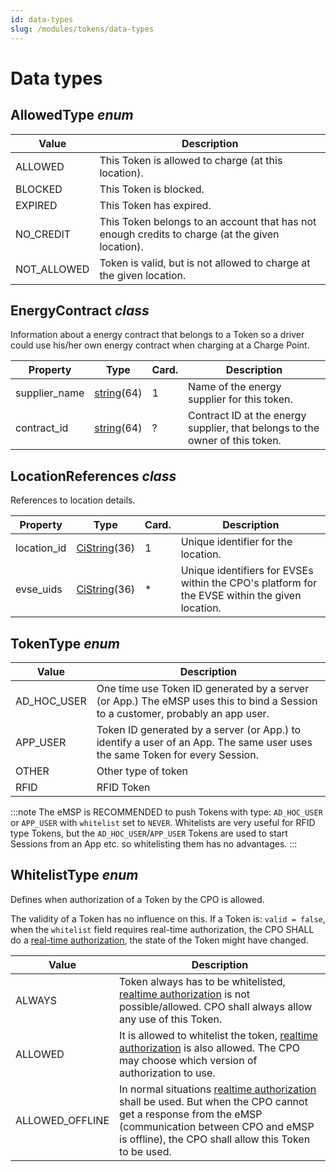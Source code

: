 ```yaml
---
id: data-types
slug: /modules/tokens/data-types
---
```

# Data types

## AllowedType *enum*

| Value       | Description                                                                                     |
|-------------|-------------------------------------------------------------------------------------------------|
| ALLOWED     | This Token is allowed to charge (at this location).                                             |
| BLOCKED     | This Token is blocked.                                                                          |
| EXPIRED     | This Token has expired.                                                                         |
| NO_CREDIT   | This Token belongs to an account that has not enough credits to charge (at the given location). |
| NOT_ALLOWED | Token is valid, but is not allowed to charge at the given location.                             |

## EnergyContract *class*

Information about a energy contract that belongs to a Token so a driver could use his/her own energy contract when
charging at a Charge Point.

| Property      | Type                                            | Card. | Description                                                                  |
|---------------|-------------------------------------------------|-------|------------------------------------------------------------------------------|
| supplier_name | [string](/07-types/01-intro.md#string-type)(64) | 1     | Name of the energy supplier for this token.                                  |
| contract_id   | [string](/07-types/01-intro.md#string-type)(64) | ?     | Contract ID at the energy supplier, that belongs to the owner of this token. |

## LocationReferences *class*

References to location details.

| Property    | Type                                                | Card. | Description                                                                                    |
|-------------|-----------------------------------------------------|-------|------------------------------------------------------------------------------------------------|
| location_id | [CiString](/07-types/01-intro.md#cistring-type)(36) | 1     | Unique identifier for the location.                                                            |
| evse_uids   | [CiString](/07-types/01-intro.md#cistring-type)(36) | \*    | Unique identifiers for EVSEs within the CPO's platform for the EVSE within the given location. |

## TokenType *enum*

| Value       | Description                                                                                                                     |
|-------------|---------------------------------------------------------------------------------------------------------------------------------|
| AD_HOC_USER | One time use Token ID generated by a server (or App.) The eMSP uses this to bind a Session to a customer, probably an app user. |
| APP_USER    | Token ID generated by a server (or App.) to identify a user of an App. The same user uses the same Token for every Session.     |
| OTHER       | Other type of token                                                                                                             |
| RFID        | RFID Token                                                                                                                      |

:::note
The eMSP is RECOMMENDED to push Tokens with type: `AD_HOC_USER` or `APP_USER` with `whitelist` set to `NEVER`.
Whitelists are very useful for RFID type Tokens, but the `AD_HOC_USER`/`APP_USER` Tokens are used to start Sessions from
an App etc. so whitelisting them has no advantages.
:::

## WhitelistType *enum*

Defines when authorization of a Token by the CPO is allowed.

The validity of a Token has no influence on this. If a Token is: `valid = false`, when the `whitelist` field requires
real-time authorization, the CPO SHALL do a [real-time authorization](/06-modules/07-tokens/04-flow-and-lifecycle.md#real-time-authorization), the state of
the Token might have changed.

| Value           | Description                                                                                                                                                                                                                                                                                                  |
|-----------------|--------------------------------------------------------------------------------------------------------------------------------------------------------------------------------------------------------------------------------------------------------------------------------------------------------------|
| ALWAYS          | Token always has to be whitelisted, [realtime authorization](/06-modules/07-tokens/04-flow-and-lifecycle.md#real-time-authorization) is not possible/allowed. CPO shall always allow any use of this Token.                                                                                                  |
| ALLOWED         | It is allowed to whitelist the token, [realtime authorization](/06-modules/07-tokens/04-flow-and-lifecycle.md#real-time-authorization) is also allowed. The CPO may choose which version of authorization to use.                                                                                            |
| ALLOWED_OFFLINE | In normal situations [realtime authorization](/06-modules/07-tokens/04-flow-and-lifecycle.md#real-time-authorization) shall be used. But when the CPO cannot get a response from the eMSP (communication between CPO and eMSP is offline), the CPO shall allow this Token to be used.                        |

